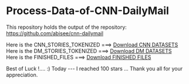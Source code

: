 # Process-Data-of-CNN-DailyMail
This repository holds the output of the repository: https://github.com/abisee/cnn-dailymail  

Here is the CNN_STORIES_TOKENIZED ===> [Download CNN DATASETS](https://drive.google.com/file/d/0BzQ6rtO2VN95cmNuc2xwUS1wdEE/view?usp=sharing) <br>
Here is the DM_STORIES_TOKENIZED ===> [Download DM DATASETS](https://drive.google.com/file/d/0BzQ6rtO2VN95bndCZDdpdXJDV1U/view?usp=sharing) <br>
Here is the FINISHED_FILES ===> [Download FINISHED FILES](https://drive.google.com/file/d/0BzQ6rtO2VN95a0c3TlZCWkl3aU0/view?usp=sharing) <br>

Best of Luck !.... :)
Today --- I reached 100 stars ... Thank you all for your appreciation.
